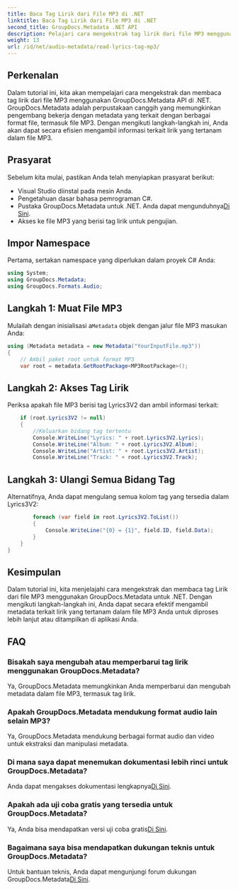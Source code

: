 ```yaml
---
title: Baca Tag Lirik dari File MP3 di .NET
linktitle: Baca Tag Lirik dari File MP3 di .NET
second_title: GroupDocs.Metadata .NET API
description: Pelajari cara mengekstrak tag lirik dari file MP3 menggunakan GroupDocs.Metadata untuk .NET. Ikuti tutorial langkah demi langkah kami.
weight: 13
url: /id/net/audio-metadata/read-lyrics-tag-mp3/
---
```

## Perkenalan
Dalam tutorial ini, kita akan mempelajari cara mengekstrak dan membaca tag lirik dari file MP3 menggunakan GroupDocs.Metadata API di .NET. GroupDocs.Metadata adalah perpustakaan canggih yang memungkinkan pengembang bekerja dengan metadata yang terkait dengan berbagai format file, termasuk file MP3. Dengan mengikuti langkah-langkah ini, Anda akan dapat secara efisien mengambil informasi terkait lirik yang tertanam dalam file MP3.
## Prasyarat
Sebelum kita mulai, pastikan Anda telah menyiapkan prasyarat berikut:
- Visual Studio diinstal pada mesin Anda.
- Pengetahuan dasar bahasa pemrograman C#.
-  Pustaka GroupDocs.Metadata untuk .NET. Anda dapat mengunduhnya[Di Sini](https://releases.groupdocs.com/metadata/net/).
- Akses ke file MP3 yang berisi tag lirik untuk pengujian.

## Impor Namespace
Pertama, sertakan namespace yang diperlukan dalam proyek C# Anda:
```csharp
using System;
using GroupDocs.Metadata;
using GroupDocs.Formats.Audio;
```
## Langkah 1: Muat File MP3
 Mulailah dengan inisialisasi a`Metadata` objek dengan jalur file MP3 masukan Anda:
```csharp
using (Metadata metadata = new Metadata("YourInputFile.mp3"))
{
    // Ambil paket root untuk format MP3
    var root = metadata.GetRootPackage<MP3RootPackage>();
```
## Langkah 2: Akses Tag Lirik
Periksa apakah file MP3 berisi tag Lyrics3V2 dan ambil informasi terkait:
```csharp
    if (root.Lyrics3V2 != null)
    {
        //Keluarkan bidang tag tertentu
        Console.WriteLine("Lyrics: " + root.Lyrics3V2.Lyrics);
        Console.WriteLine("Album: " + root.Lyrics3V2.Album);
        Console.WriteLine("Artist: " + root.Lyrics3V2.Artist);
        Console.WriteLine("Track: " + root.Lyrics3V2.Track);
```
## Langkah 3: Ulangi Semua Bidang Tag
Alternatifnya, Anda dapat mengulang semua kolom tag yang tersedia dalam Lyrics3V2:
```csharp
        foreach (var field in root.Lyrics3V2.ToList())
        {
            Console.WriteLine("{0} = {1}", field.ID, field.Data);
        }
    }
}
```

## Kesimpulan
Dalam tutorial ini, kita menjelajahi cara mengekstrak dan membaca tag Lirik dari file MP3 menggunakan GroupDocs.Metadata untuk .NET. Dengan mengikuti langkah-langkah ini, Anda dapat secara efektif mengambil metadata terkait lirik yang tertanam dalam file MP3 Anda untuk diproses lebih lanjut atau ditampilkan di aplikasi Anda.

## FAQ
### Bisakah saya mengubah atau memperbarui tag lirik menggunakan GroupDocs.Metadata?
Ya, GroupDocs.Metadata memungkinkan Anda memperbarui dan mengubah metadata dalam file MP3, termasuk tag lirik.
### Apakah GroupDocs.Metadata mendukung format audio lain selain MP3?
Ya, GroupDocs.Metadata mendukung berbagai format audio dan video untuk ekstraksi dan manipulasi metadata.
### Di mana saya dapat menemukan dokumentasi lebih rinci untuk GroupDocs.Metadata?
 Anda dapat mengakses dokumentasi lengkapnya[Di Sini](https://tutorials.groupdocs.com/metadata/net/).
### Apakah ada uji coba gratis yang tersedia untuk GroupDocs.Metadata?
 Ya, Anda bisa mendapatkan versi uji coba gratis[Di Sini](https://releases.groupdocs.com/).
### Bagaimana saya bisa mendapatkan dukungan teknis untuk GroupDocs.Metadata?
 Untuk bantuan teknis, Anda dapat mengunjungi forum dukungan GroupDocs.Metadata[Di Sini](https://forum.groupdocs.com/c/metadata/14).